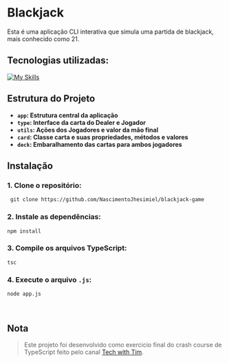 #  Blackjack

Esta é uma aplicação CLI interativa que simula uma partida de blackjack, mais conhecido como 21.

## Tecnologias utilizadas:

[![My Skills](https://skillicons.dev/icons?i=ts&theme=light)](https://skillicons.dev)

## Estrutura do Projeto
- **`app`: Estrutura central da aplicação**
- **`type`: Interface da carta do Dealer e Jogador**
- **`utils`: Ações dos Jogadores e valor da mão final**
- **`card`: Classe carta e suas propriedades, métodos e valores**
- **`deck`: Embaralhamento das cartas para ambos jogadores**

## Instalação

### 1. Clone o repositório:
```
 git clone https://github.com/NascimentoJhesimiel/blackjack-game
```

### 2. Instale as dependências:

```
npm install 
```

### 3. Compile os arquivos TypeScript:
```
tsc
```

### 4. Execute o arquivo `.js`:
```
node app.js
```
<br>

## Nota

> Este projeto foi desenvolvido como exercicio final do crash course de TypeScript feito pelo canal [Tech with Tim](https://www.youtube.com/@TechWithTim). <br>


